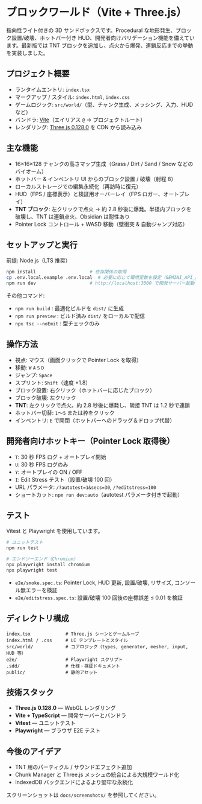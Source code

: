 # ブロックワールド（Vite + Three.js）

指向性ライト付きの 3D サンドボックスです。Procedural な地形発生、ブロック設置/破壊、ホットバー付き HUD、開発者向けバリデーション機能を備えています。最新版では TNT ブロックを追加し、点火から爆発、連鎖反応までの挙動を実装しました。

## プロジェクト概要
- ランタイムエントリ: `index.tsx`
- マークアップ / スタイル: `index.html`, `index.css`
- ゲームロジック: `src/world/`（型、チャンク生成、メッシング、入力、HUD など）
- バンドラ: [Vite](https://vitejs.dev/)（エイリアス `@` → プロジェクトルート）
- レンダリング: [Three.js 0.128.0](https://threejs.org/) を CDN から読み込み

## 主な機能
- 16×16×128 チャンクの高さマップ生成（Grass / Dirt / Sand / Snow などのバイオーム）
- ホットバー & インベントリ UI からのブロック設置 / 破壊（射程 8）
- ローカルストレージでの編集永続化（再訪時に復元）
- HUD（FPS / 座標表示）と検証用オーバーレイ（FPS ロガー、オートプレイ）
- **TNT ブロック**: 左クリックで点火 → 約 2.8 秒後に爆発。半径内ブロックを破壊し、TNT は連鎖点火、Obsidian は耐性あり
- Pointer Lock コントロール + WASD 移動（壁衝突 & 自動ジャンプ対応）

## セットアップと実行
前提: Node.js（LTS 推奨）

```bash
npm install                    # 依存関係の取得
cp .env.local.example .env.local  # 必要に応じて環境変数を設定（GEMINI_API_KEY など）
npm run dev                    # http://localhost:3000 で開発サーバー起動
```

その他コマンド:
- `npm run build` : 最適化ビルドを `dist/` に生成
- `npm run preview` : ビルド済み `dist/` をローカルで配信
- `npx tsc --noEmit` : 型チェックのみ

## 操作方法
- 視点: マウス（画面クリックで Pointer Lock を取得）
- 移動: `W` `A` `S` `D`
- ジャンプ: `Space`
- スプリント: `Shift`（速度 ×1.8）
- ブロック設置: 右クリック（ホットバーに応じたブロック）
- ブロック破壊: 左クリック
- **TNT**: 左クリックで点火。約 2.8 秒後に爆発し、隣接 TNT は 1.2 秒で連鎖
- ホットバー切替: `1`〜`5` または枠をクリック
- インベントリ: `E` で開閉（ホットバーへのドラッグ＆ドロップ代替）

## 開発者向けホットキー（Pointer Lock 取得後）
- `T`: 30 秒 FPS ログ + オートプレイ開始
- `U`: 30 秒 FPS ログのみ
- `Y`: オートプレイの ON / OFF
- `I`: Edit Stress テスト（設置/破壊 100 回）
- URL パラメータ: `/?autotest=1&secs=30`, `/?editstress=100`
- ショートカット: `npm run dev:auto`（autotest パラメータ付きで起動）

## テスト
Vitest と Playwright を使用しています。

```bash
# ユニットテスト
npm run test

# エンドツーエンド（Chromium）
npx playwright install chromium
npx playwright test
```
- `e2e/smoke.spec.ts`: Pointer Lock, HUD 更新, 設置/破壊, リサイズ, コンソール無エラーを検証
- `e2e/editstress.spec.ts`: 設置/破壊 100 回後の座標誤差 ≤ 0.01 を検証

## ディレクトリ構成
```
index.tsx             # Three.js シーンとゲームループ
index.html / .css     # UI テンプレートとスタイル
src/world/            # コアロジック（types, generator, mesher, input, HUD 等）
e2e/                  # Playwright スクリプト
.sdd/                 # 仕様・検証ドキュメント
public/               # 静的アセット
```

## 技術スタック
- **Three.js 0.128.0** — WebGL レンダリング
- **Vite + TypeScript** — 開発サーバーとバンドラ
- **Vitest** — ユニットテスト
- **Playwright** — ブラウザ E2E テスト

## 今後のアイデア
- TNT 用のパーティクル / サウンドエフェクト追加
- Chunk Manager と Three.js メッシュの統合による大規模ワールド化
- IndexedDB バックエンドによるより堅牢な永続化

スクリーンショットは `docs/screenshots/` を参照してください。
